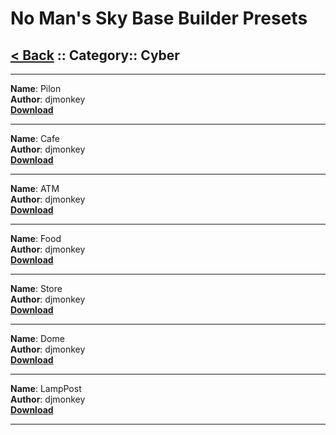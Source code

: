 # No Man's Sky Base Builder Presets  

## [< Back](https://charliebanks.github.io/nms-base-builder-presets/) :: Category:: Cyber

___

__Name__: Pilon  
__Author__: djmonkey  
[__Download__](https://raw.githubusercontent.com/charliebanks/nms-base-builder-presets/master/Cyber/djmonkey_Pilon.json)  

___

__Name__: Cafe  
__Author__: djmonkey  
[__Download__](https://raw.githubusercontent.com/charliebanks/nms-base-builder-presets/master/Cyber/djmonkey_Cafe.json)  

___

__Name__: ATM  
__Author__: djmonkey  
[__Download__](https://raw.githubusercontent.com/charliebanks/nms-base-builder-presets/master/Cyber/djmonkey_ATM.json)  

___

__Name__: Food  
__Author__: djmonkey  
[__Download__](https://raw.githubusercontent.com/charliebanks/nms-base-builder-presets/master/Cyber/djmonkey_Food.json)  

___

__Name__: Store  
__Author__: djmonkey  
[__Download__](https://raw.githubusercontent.com/charliebanks/nms-base-builder-presets/master/Cyber/djmonkey_Store.json)  

___

__Name__: Dome  
__Author__: djmonkey  
[__Download__](https://raw.githubusercontent.com/charliebanks/nms-base-builder-presets/master/Cyber/djmonkey_Dome.json)  

___

__Name__: LampPost  
__Author__: djmonkey  
[__Download__](https://raw.githubusercontent.com/charliebanks/nms-base-builder-presets/master/Cyber/djmonkey_LampPost.json)  

___

